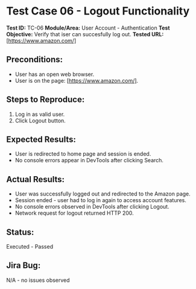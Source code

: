 # Test Case 06 - Logout Functionality

**Test ID:** TC-06
**Module/Area:** User Account - Authentication
**Test Objective:** Verify that iser can succesfully log out.
**Tested URL:** [https://www.amazon.com/]

## Preconditions:
- User has an open web browser.
- User is on the page: [https://www.amazon.com/].

## Steps to Reproduce:
1. Log in as valid user.
2. Click Logout button.

## Expected Results:
- User is redirected to home page and session is ended.
- No console errors appear in DevTools after clicking Search.

## Actual Results:
- User was successfully logged out and redirected to the Amazon page.
- Session ended - user had to log in again to access account features.
- No console errors observed in DevTools after clicking Logout.
- Network request for logout returned HTTP 200.

## Status:
Executed - Passed

## Jira Bug:
N/A - no issues observed
